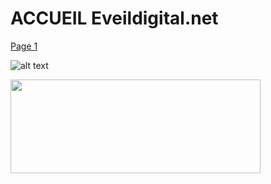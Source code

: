 # ACCUEIL Eveildigital.net

[Page 1](page1.md)

![alt text](https://d1fmx1rbmqrxrr.cloudfront.net/cnet/optim/i/edit/2019/04/eso1644bsmall__w770.jpg)

<img src="https://d1fmx1rbmqrxrr.cloudfront.net/cnet/optim/i/edit/2019/04/eso1644bsmall__w770.jpg" width="400" height="150"/>
